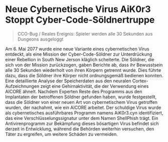 # Neue Cybernetische Virus AiK0r3 Stoppt Cyber-Code-Söldnertruppe
> CCO-Bug / Reales Ereignis: Spieler werden alle 30 Sekunden aus Dungeons ausgeloggt

Am 6. Mai 2077 wurde eine neue Variante eines cybernetischen Virus entdeckt, als eine Mission der Cyber-Code-Söldner zur Unterdrückung einer Rebellion in South New Jerson kläglich scheiterte. Die Söldner, die sich von der Mission zurückzogen, gaben Berichte ab, dass ihr Bewusstsein alle 30 Sekunden wiederholt von ihren Körpern getrennt wurde. Dies führte dazu, dass die Söldner ihre Körper nicht ordnungsgemäß bedienen konnten. Eine detaillierte Analyse der Speicherdaten aus den neuralen Cortex-Aufzeichnungen zeigt eine Gehirnaktivität, die der Verwendung eines AICORE ähnelt. Nachdem Experten Reste des Programms aus den Implantaten der betroffenen Söldner gefunden haben, wurde festgestellt, dass die Söldner von einer neuen Art von cybernetischem Virus getroffen wurden, der nachahmt, wie ein AICORE arbeitet. Der schuldige Virus wurde als cybernetisches ausführbares Programm namens AiK0r3.cyn identifiziert, das eine Verschlüsselungssignatur unter dem Namen ShellPhish trägt. Ein Antivirenprogramm zur Bekämpfung dieses bösartigen Virus befindet sich derzeit in Entwicklung, während die Behörden weiterhin versuchen, den Täter zu ergreifen, um weitere Schäden zu vermeiden.
